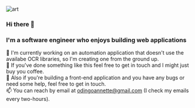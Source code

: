 ![art](https://images.pexels.com/photos/305197/pexels-photo-305197.jpeg?cs=srgb&dl=pexels-daniel-frank-305197.jpg&fm=jpg)
### Hi there 👋

<!--
**Apiyo4/Apiyo4** is a ✨ _special_ ✨ repository because its `README.md` (this file) appears on your GitHub profile.

Here are some ideas to get you started:

- 🔭 I’m currently working on ...
- 🌱 I’m currently learning ...
- 👯 I’m looking to collaborate on ...
- 🤔 I’m looking for help with ...
- 💬 Ask me about ...
- 📫 How to reach me: ...
- 😄 Pronouns: ...
- ⚡ Fun fact: ...
-->
### I'm a software engineer who enjoys building web applications
🔭 I'm currently working on an automation application that doesn't use the availabe OCR libraries, so I'm creating one from the ground up.\
🤔 If you've done something like this feel free to get in touch and I might just buy you coffee.\
💬 Also if you're building a front-end application and you have any bugs or need some help, feel free to get in touch.\
📫 You can reach by email at odingoannette@gmail.com (I check my emails every two-hours).
